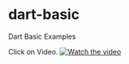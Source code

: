 # dart-basic
Dart Basic Examples


Click on Video.
[![Watch the video](http://i3.ytimg.com/vi/TwtsPcxXXm8/hqdefault.jpg)](https://youtu.be/TwtsPcxXXm8)
